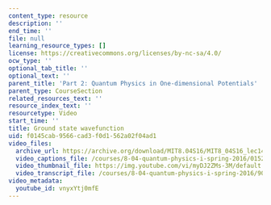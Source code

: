 ```yaml
---
content_type: resource
description: ''
end_time: ''
file: null
learning_resource_types: []
license: https://creativecommons.org/licenses/by-nc-sa/4.0/
ocw_type: ''
optional_tab_title: ''
optional_text: ''
parent_title: 'Part 2: Quantum Physics in One-dimensional Potentials'
parent_type: CourseSection
related_resources_text: ''
resource_index_text: ''
resourcetype: Video
start_time: ''
title: Ground state wavefunction
uid: f0145cab-9566-cad3-f0d1-562a02f04ad1
video_files:
  archive_url: https://archive.org/download/MIT8.04S16/MIT8_04S16_lec14_s4_300k.mp4
  video_captions_file: /courses/8-04-quantum-physics-i-spring-2016/015267aba18d541b888ab01023fd0d2c_vnyxYtj0mfE.vtt
  video_thumbnail_file: https://img.youtube.com/vi/myDJ2ZMs-3M/default.jpg
  video_transcript_file: /courses/8-04-quantum-physics-i-spring-2016/90a27c1fbabeef7a80ed0ab80d5d72e9_vnyxYtj0mfE.pdf
video_metadata:
  youtube_id: vnyxYtj0mfE
---
```

